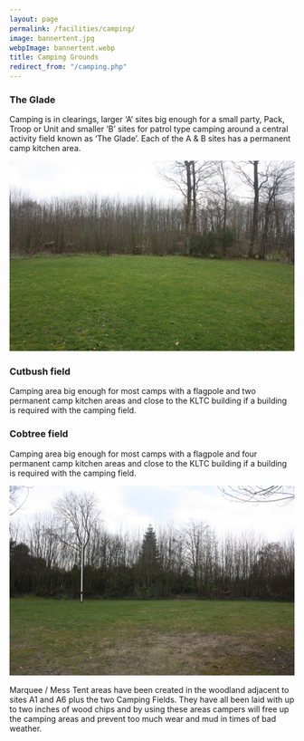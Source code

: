 ```yaml
---
layout: page
permalink: /facilities/camping/
image: bannertent.jpg
webpImage: bannertent.webp
title: Camping Grounds
redirect_from: "/camping.php"
---
```


### The Glade

Camping is in clearings, larger ‘A’ sites big enough for a small party, Pack, Troop or Unit and smaller ‘B’ sites for patrol type camping around a central activity field known as ‘The Glade’. Each of the A & B sites has a permanent camp kitchen area.

<picture class="secondaryImage">
    <source type="image/webp" srcset="/images/theglade.webp" alt="The Glade">
    <source type="image/jpeg" srcset="/images/theglade.jpg" alt="The Glade">
    <img src="/images/theglade.jpg" alt="The Glade"/>
</picture>

### Cutbush field

Camping area big enough for most camps with a flagpole and two permanent camp kitchen areas and close to the KLTC building if a building is required with the camping field.

### Cobtree field

Camping area big enough for most camps with a flagpole and four permanent camp kitchen areas and close to the KLTC building if a building is required with the camping field.

<picture class="secondaryImage">
    <source type="image/webp" srcset="/images/cobtreefield.webp" alt="The Cobtree">
    <source type="image/jpeg" srcset="/images/cobtreefield.jpg" alt="The Cobtree">
    <img src="/images/cobtreefield.jpg" alt="The Cobtree">
</picture>

Marquee / Mess Tent areas have been created in the woodland adjacent to sites A1 and A6 plus the two Camping Fields. They have all been laid with up to two inches of wood chips and by using these areas campers will free up the camping areas and prevent too much wear and mud in times of bad weather.

